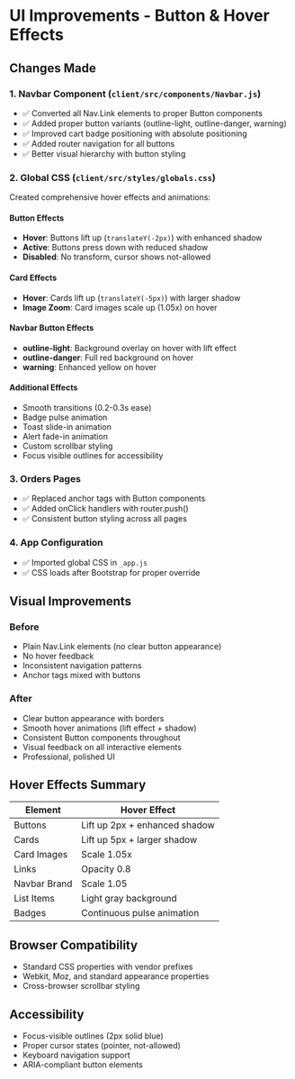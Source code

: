 # UI Improvements - Button & Hover Effects

## Changes Made

### 1. Navbar Component (`client/src/components/Navbar.js`)
- ✅ Converted all Nav.Link elements to proper Button components
- ✅ Added proper button variants (outline-light, outline-danger, warning)
- ✅ Improved cart badge positioning with absolute positioning
- ✅ Added router navigation for all buttons
- ✅ Better visual hierarchy with button styling

### 2. Global CSS (`client/src/styles/globals.css`)
Created comprehensive hover effects and animations:

#### Button Effects
- **Hover**: Buttons lift up (`translateY(-2px)`) with enhanced shadow
- **Active**: Buttons press down with reduced shadow
- **Disabled**: No transform, cursor shows not-allowed

#### Card Effects
- **Hover**: Cards lift up (`translateY(-5px)`) with larger shadow
- **Image Zoom**: Card images scale up (1.05x) on hover

#### Navbar Button Effects
- **outline-light**: Background overlay on hover with lift effect
- **outline-danger**: Full red background on hover
- **warning**: Enhanced yellow on hover

#### Additional Effects
- Smooth transitions (0.2-0.3s ease)
- Badge pulse animation
- Toast slide-in animation
- Alert fade-in animation
- Custom scrollbar styling
- Focus visible outlines for accessibility

### 3. Orders Pages
- ✅ Replaced anchor tags with Button components
- ✅ Added onClick handlers with router.push()
- ✅ Consistent button styling across all pages

### 4. App Configuration
- ✅ Imported global CSS in `_app.js`
- ✅ CSS loads after Bootstrap for proper override

## Visual Improvements

### Before
- Plain Nav.Link elements (no clear button appearance)
- No hover feedback
- Inconsistent navigation patterns
- Anchor tags mixed with buttons

### After
- Clear button appearance with borders
- Smooth hover animations (lift effect + shadow)
- Consistent Button components throughout
- Visual feedback on all interactive elements
- Professional, polished UI

## Hover Effects Summary

| Element | Hover Effect |
|---------|-------------|
| Buttons | Lift up 2px + enhanced shadow |
| Cards | Lift up 5px + larger shadow |
| Card Images | Scale 1.05x |
| Links | Opacity 0.8 |
| Navbar Brand | Scale 1.05 |
| List Items | Light gray background |
| Badges | Continuous pulse animation |

## Browser Compatibility
- Standard CSS properties with vendor prefixes
- Webkit, Moz, and standard appearance properties
- Cross-browser scrollbar styling

## Accessibility
- Focus-visible outlines (2px solid blue)
- Proper cursor states (pointer, not-allowed)
- Keyboard navigation support
- ARIA-compliant button elements
